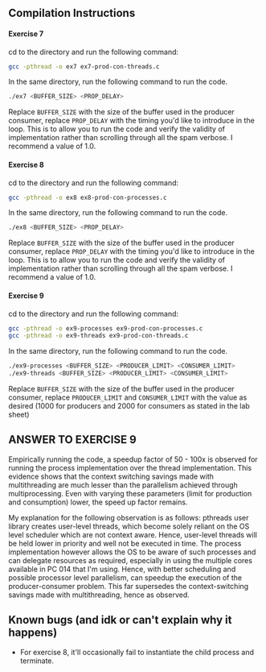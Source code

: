 ## Compilation Instructions
#### Exercise 7
cd to the directory and run the following command:
```bash
gcc -pthread -o ex7 ex7-prod-con-threads.c
```

In the same directory, run the following command to run the code.
```bash
./ex7 <BUFFER_SIZE> <PROP_DELAY>
```
Replace `BUFFER_SIZE` with the size of the buffer used in the producer consumer, replace `PROP_DELAY` with the timing you'd like to introduce in the loop. This is to allow you to run the code and verify the validity of implementation rather than scrolling through all the spam verbose. I recommend a value of 1.0.

#### Exercise 8
cd to the directory and run the following command:
```bash
gcc -pthread -o ex8 ex8-prod-con-processes.c
```

In the same directory, run the following command to run the code.
```bash
./ex8 <BUFFER_SIZE> <PROP_DELAY>
```
Replace `BUFFER_SIZE` with the size of the buffer used in the producer consumer, replace `PROP_DELAY` with the timing you'd like to introduce in the loop. This is to allow you to run the code and verify the validity of implementation rather than scrolling through all the spam verbose. I recommend a value of 1.0.
#### Exercise 9
cd to the directory and run the following command:
```bash
gcc -pthread -o ex9-processes ex9-prod-con-processes.c
gcc -pthread -o ex9-threads ex9-prod-con-threads.c
```

In the same directory, run the following command to run the code.
```bash
./ex9-processes <BUFFER_SIZE> <PRODUCER_LIMIT> <CONSUMER_LIMIT>
./ex9-threads <BUFFER_SIZE> <PRODUCER_LIMIT> <CONSUMER_LIMIT>
```
Replace `BUFFER_SIZE` with the size of the buffer used in the producer consumer, replace `PRODUCER_LIMIT` and `CONSUMER_LIMIT` with the value as desired (1000 for producers and 2000 for consumers as stated in the lab sheet)

## ANSWER TO EXERCISE 9
Empirically running the code, a speedup factor of 50 - 100x is observed for running the process implementation over the thread implementation. This evidence shows that the context switching savings made with multithreading are much lesser than the parallelism achieved through multiprocessing. Even with varying these parameters (limit for production and consumption) lower, the speed up factor remains.

My explanation for the following observation is as follows:
pthreads user library creates user-level threads, which become solely reliant on the OS level scheduler which are not context aware. Hence, user-level threads will be held lower in priority and well not be executed in time. The process implementation however allows the OS to be aware of such processes and can delegate resources as required, especially in using the multiple cores available in PC 014 that I'm using. Hence, with better scheduling and possible processor level parallelism, can speedup the execution of the producer-consumer problem. This far supersedes the context-switching savings made with multithreading, hence as observed.

## Known bugs (and idk or can't explain why it happens)
- For exercise 8, it'll occasionally fail to instantiate the child process and terminate.
